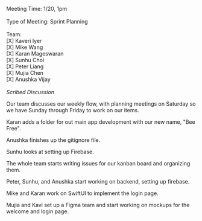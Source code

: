 Meeting Time: 1/20, 1pm \
\
Type of Meeting: Sprint Planning \
\
Team: \
    [X] Kaveri Iyer\
    [X] Mike Wang\
    [X] Karan Mageswaran\
    [X] Sunhu Choi\
    [X] Peter Liang\
    [X] Mujia Chen\
    [X] Anushka Vijay\
\
*Scribed Discussion*

Our team discusses our weekly flow, with planning meetings on Saturday so we have Sunday through Friday to work on our items.

Karan adds a folder for out main app development with our new name, "Bee Free".

Anushka finishes up the gitignore file.

Sunhu looks at setting up Firebase.

The whole team starts writing issues for our kanban board and organizing them.

Peter, Sunhu, and Anushka start working on backend, setting up firebase.

Mike and Karan work on SwiftUI to implement the login page.

Mujia and Kavi set up a Figma team and start working on mockups for the welcome and login page.

